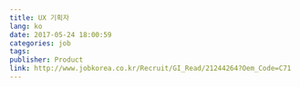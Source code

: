 ```yaml
---
title: UX 기획자
lang: ko
date: 2017-05-24 18:00:59
categories: job
tags:
publisher: Product
link: http://www.jobkorea.co.kr/Recruit/GI_Read/21244264?Oem_Code=C71
---
```

